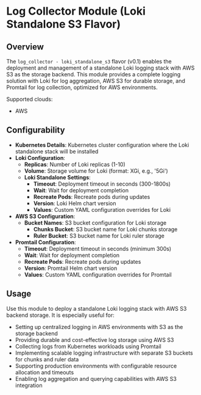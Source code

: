 # Log Collector Module (Loki Standalone S3 Flavor)

## Overview

The `log_collector - loki_standalone_s3` flavor (v0.1) enables the deployment and management of a standalone Loki logging stack with AWS S3 as the storage backend. This module provides a complete logging solution with Loki for log aggregation, AWS S3 for durable storage, and Promtail for log collection, optimized for AWS environments.

Supported clouds:
- AWS

## Configurability

- **Kubernetes Details**: Kubernetes cluster configuration where the Loki standalone stack will be installed
- **Loki Configuration**:
  - **Replicas**: Number of Loki replicas (1-10)
  - **Volume**: Storage volume for Loki (format: XGi, e.g., '5Gi')
  - **Loki Standalone Settings**:
    - **Timeout**: Deployment timeout in seconds (300-1800s)
    - **Wait**: Wait for deployment completion
    - **Recreate Pods**: Recreate pods during updates
    - **Version**: Loki Helm chart version
    - **Values**: Custom YAML configuration overrides for Loki
- **AWS S3 Configuration**:
  - **Bucket Names**: S3 bucket configuration for Loki storage
    - **Chunks Bucket**: S3 bucket name for Loki chunks storage
    - **Ruler Bucket**: S3 bucket name for Loki ruler storage
- **Promtail Configuration**:
  - **Timeout**: Deployment timeout in seconds (minimum 300s)
  - **Wait**: Wait for deployment completion
  - **Recreate Pods**: Recreate pods during updates
  - **Version**: Promtail Helm chart version
  - **Values**: Custom YAML configuration overrides for Promtail

## Usage

Use this module to deploy a standalone Loki logging stack with AWS S3 backend storage. It is especially useful for:

- Setting up centralized logging in AWS environments with S3 as the storage backend
- Providing durable and cost-effective log storage using AWS S3
- Collecting logs from Kubernetes workloads using Promtail
- Implementing scalable logging infrastructure with separate S3 buckets for chunks and ruler data
- Supporting production environments with configurable resource allocation and timeouts
- Enabling log aggregation and querying capabilities with AWS S3 integration
